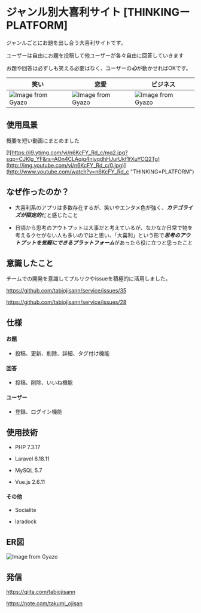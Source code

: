# ジャンル別大喜利サイト [THINKINGーPLATFORM]

ジャンルごとにお題を出し合う大喜利サイトです。

ユーザーは自由にお題を投稿して他ユーザーが各々自由に回答していきます

お題や回答は必ずしも笑える必要はなく、ユーザーの***心***が動かせればOKです。




|笑い|恋愛|ビジネス|
|---|---|---|
|![Image from Gyazo](https://i.gyazo.com/7e72375764f0355313cb8239dabd7490.png)|![Image from Gyazo](https://i.gyazo.com/f712449cb419f8c938d3f65a807b5468.jpg)|![Image from Gyazo](https://i.gyazo.com/b6ef1905e553b8afff51ff81cff37d8a.png)|

## 使用風景
概要を短い動画にまとめました

[![https://i9.ytimg.com/vi/n6KcFY_Rd_c/mq2.jpg?sqp=CJKlg_YF&rs=AOn4CLAqig4njyqdhHJurUkf1fXuYCQ2Tg](http://img.youtube.com/vi/n6KcFY_Rd_c/0.jpg)](http://www.youtube.com/watch?v=n6KcFY_Rd_c "THINKING=PLATFORM")

## なぜ作ったのか？

- 大喜利系のアプリは多数存在するが、笑いやエンタメ色が強く、***カテゴライズが限定的***だと感じたこと

- 日頃から思考のアウトプットは大事だと考えているが、なかなか日常で物を考えるクセがない人も多いのではと思い、「大喜利」という形で***思考のアウトプットを気軽にできるプラットフォーム***があったら役に立つと思ったこと

## 意識したこと

チームでの開発を意識してプルリクやissueを積極的に活用しました。

https://github.com/tabiojisann/service/issues/35

https://github.com/tabiojisann/service/issues/28




## 仕様

#### お題
- 投稿、更新、削除、詳細、タグ付け機能

#### 回答
- 投稿、削除、いいね機能

#### ユーザー
- 登録、ログイン機能

## 使用技術

- PHP 7.3.17

- Laravel 6.18.11

- MySQL 5.7

- Vue.js 2.6.11

#### その他

- Socialite

- laradock



## ER図
![Image from Gyazo](https://i.gyazo.com/52e9a31175cf431d79febb90647f0766.png)

## 発信

https://qiita.com/tabiojisann

https://note.com/takumi_ojisan


